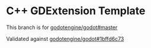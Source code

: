 # C++ GDExtension Template

This branch is for [godotengine/godot#master](https://github.com/godotengine/godot/tree/master)

Validated against [godotengine/godot#1bffd6c73](https://github.com/godotengine/godot/commit/1bffd6c73)